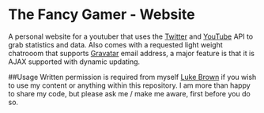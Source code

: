 The Fancy Gamer - Website
===========

A personal website for a youtuber that uses the [Twitter](https://dev.twitter.com/docs/platform-objects/users) and [YouTube](https://developers.google.com/youtube/v3/code_samples/php) API to grab statistics and data. Also comes with a requested light weight chatrooom that supports [Gravatar](http://en.gravatar.com/) email address, a major feature is that it is AJAX supported with dynamic updating.

##Usage
Written permission is required from myself [Luke Brown](mailto:me@luke.sx) if you wish to use my content or anything within this repository. I am more than happy to share my code, but please ask me / make me aware, first before you do so.

